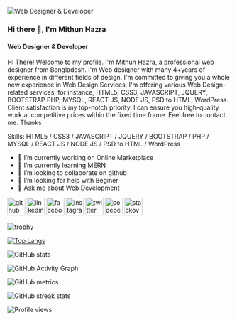 ![Web Designer &  Developer](https://scontent.fjsr6-1.fna.fbcdn.net/v/t1.6435-9/90758890_1657360734403762_1624212432115204096_n.jpg?_nc_cat=107&ccb=1-5&_nc_sid=09cbfe&_nc_eui2=AeGFIUbvOgIh1GK661nYLiRWJrPao2ETNuMms9qjYRM242XuTdmXDvKw1qQGUpqXq6ntMynZR0Ln1g_JA7YCzRdb&_nc_ohc=P8QZ_JezXckAX-AqtCh&_nc_ht=scontent.fjsr6-1.fna&oh=1c9ac1594a7b78bd4911eaacab7fcc52&oe=615AD40F)

### Hi there 👋, I'm Mithun Hazra
#### Web Designer &  Developer

Hi There! Welcome to my profile. I'm Mithun Hazra, a professional web designer from Bangladesh. I'm Web designer with many 4+years of experience in different fields of design. I'm committed to giving you a whole new experience in Web Design Services. I'm offering various Web Design-related services, for instance, HTML5, CSS3, JAVASCRIPT, JQUERY, BOOTSTRAP PHP, MYSQL, REACT JS, NODE JS, PSD to HTML, WordPress. Client satisfaction is my top-notch priority. I can ensure you high-quality work at competitive prices within the fixed time frame. Feel free to contact me. Thanks

Skills: HTML5 / CSS3 / JAVASCRIPT / JQUERY / BOOTSTRAP / PHP / MYSQL / REACT JS / NODE JS / PSD to HTML / WordPress

- 🔭 I’m currently working on Online Marketplace 
- 🌱 I’m currently learning MERN 
- 👯 I’m looking to collaborate on github 
- 🤔 I’m looking for help with Beginer 
- 💬 Ask me about Web Development 


[<img src='https://cdn.jsdelivr.net/npm/simple-icons@3.0.1/icons/github.svg' alt='github' height='40'>](https://github.com/https://github.com/bdMithun)  [<img src='https://cdn.jsdelivr.net/npm/simple-icons@3.0.1/icons/linkedin.svg' alt='linkedin' height='40'>](https://www.linkedin.com/in/https://www.linkedin.com/in/mithunhazra//)  [<img src='https://cdn.jsdelivr.net/npm/simple-icons@3.0.1/icons/facebook.svg' alt='facebook' height='40'>](https://www.facebook.com/https://www.facebook.com/bdMithunHazra)  [<img src='https://cdn.jsdelivr.net/npm/simple-icons@3.0.1/icons/instagram.svg' alt='instagram' height='40'>](https://www.instagram.com/https://instagram.com/bd_mithun/)  [<img src='https://cdn.jsdelivr.net/npm/simple-icons@3.0.1/icons/twitter.svg' alt='twitter' height='40'>](https://twitter.com/https://twitter.com/ImMithunHazra)  [<img src='https://cdn.jsdelivr.net/npm/simple-icons@3.0.1/icons/codepen.svg' alt='codepen' height='40'>](https://codepen.io/https://codepen.io/mithun-hazra)  [<img src='https://cdn.jsdelivr.net/npm/simple-icons@3.0.1/icons/stackoverflow.svg' alt='stackoverflow' height='40'>](https://stackoverflow.com/users/https://stackoverflow.com/users/15573487/mithun-hazra)  

[![trophy](https://github-profile-trophy.vercel.app/?username=https://github.com/bdMithun)](https://github.com/ryo-ma/github-profile-trophy)

[![Top Langs](https://github-readme-stats.vercel.app/api/top-langs/?username=https://github.com/bdMithun)](https://github.com/anuraghazra/github-readme-stats)

![GitHub stats](https://github-readme-stats.vercel.app/api?username=https://github.com/bdMithun&show_icons=true)  

![GitHub Activity Graph](https://activity-graph.herokuapp.com/graph?username=https://github.com/bdMithun)  

![GitHub metrics](https://metrics.lecoq.io/https://github.com/bdMithun)  

![GitHub streak stats](https://github-readme-streak-stats.herokuapp.com/?user=https://github.com/bdMithun)  

![Profile views](https://gpvc.arturio.dev/https://github.com/bdMithun)  
